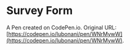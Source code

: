 # Survey Form

A Pen created on CodePen.io. Original URL: [https://codepen.io/lubonani/pen/WNrMywW](https://codepen.io/lubonani/pen/WNrMywW).


